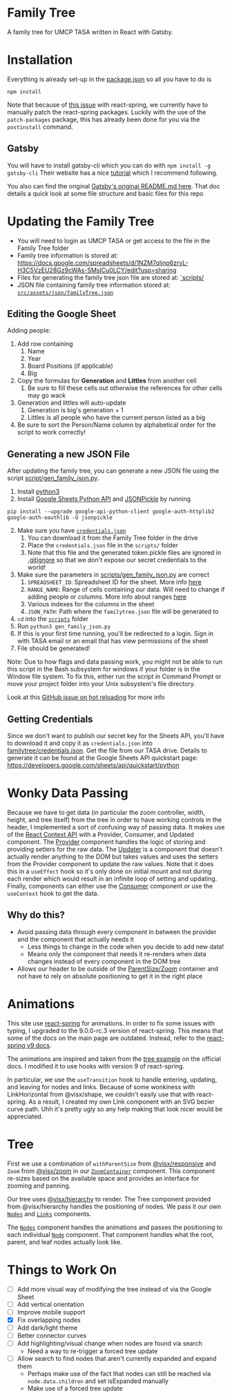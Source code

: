 # Family Tree

A family tree for UMCP TASA written in React with Gatsby.

# Installation

Everything is already set-up in the [package.json](package.json) so all you have to do is

```
npm install
```

Note that because of [this issue](https://github.com/pmndrs/react-spring/issues/1078) with react-spring, we currently have to manually patch the react-spring packages. Luckily with the use of the `patch-packages` package, this has already been done for you via the `postinstall` command.

## Gatsby

You will have to install gatsby-cli which you can do with `npm install -g gatsby-cli`
Their website has a nice [tutorial](https://www.gatsbyjs.org/tutorial/) which I recommend following.

You also can find the original [Gatsby's original README.md here](https://github.com/gatsbyjs/gatsby-starter-hello-world). That doc details a quick look at some file structure and basic files for this repo

# Updating the Family Tree

-   You will need to login as UMCP TASA or get access to the file in the Family Tree folder
-   Family tree information is stored at: https://docs.google.com/spreadsheets/d/1NZM7qljnp6zryL-H3C5VzEU28Gz9cWAs-SMslCu0LCY/edit?usp=sharing
-   Files for generating the family tree json file are stored at: [`scripts/](scripts/)
-   JSON file containing family tree information stored at: [`src/assets/json/familyTree.json`](src/assets/json/familyTree.json)

## Editing the Google Sheet

Adding people:

1. Add row containing
    1. Name
    2. Year
    3. Board Positions (if applicable)
    4. Big
2. Copy the formulas for **Generation** and **Littles** from another cell
    1. Be sure to fill these cells out otherwise the references for other cells may go wack
3. Generation and littles will auto-update
    1. Generation is big's generation + 1
    2. Littles is all people who have the current person listed as a big
4. Be sure to sort the Person/Name column by alphabetical order for the script to work correctly!

## Generating a new JSON File

After updating the family tree, you can generate a new JSON file using the script [script/gen_family_json.py](familytree/gen_family_json.py).


1. Install [python3](https://docs.python-guide.org/starting/install3/linux/) 
1. Install [Google Sheets Python API](https://developers.google.com/sheets/api/quickstart/python) and [JSONPickle](http://jsonpickle.github.io/index.html) by running

```
pip install --upgrade google-api-python-client google-auth-httplib2 google-auth-oauthlib -U jsonpickle
```

2. Make sure you have [`credentials.json`](#getting-credentials)
    1. You can download it from the Family Tree folder in the drive
    2. Place the `credentials.json` file in the `scripts/` folder
    3. Note that this file and the generated token.pickle files are ignored in [.gitignore](.gitignore) so that we don't expose our secret credentials to the world!
3. Make sure the parameters in [scripts/gen_family_json.py](familytree/gen_family_json.py) are correct
    1. `SPREADSHEET_ID`: Spreadsheet ID for the sheet. More info [here](https://developers.google.com/sheets/api/guides/concepts#spreadsheet_id)
    2. `RANGE_NAME`: Range of cells containing our data. Will need to change if adding people or columns. More info about ranges [here](https://developers.google.com/sheets/api/guides/concepts#a1_notation)
    3. Various indexes for the columns in the sheet
    4. `JSON_PATH`: Path where the `familytree.json` file will be generated to
4. `cd` into the [`scripts`](scripts/) folder
5. Run `python3 gen_family_json.py`
6. If this is your first time running, you'll be redirected to a login. Sign in with TASA email or an email that has view permissions of the sheet
7. File should be generated!

Note: Due to how flags and data passing work, you might not be able to run this script in the Bash subsystem for windows if your folder is in the Window file system. To fix this, either run the script in Command Prompt or move your project folder into your Unix subsystem's file directory.

Look at this [GitHub issue on hot reloading](https://github.com/microsoft/WSL/issues/4417) for more info 

## Getting Credentials

Since we don't want to publish our secret key for the Sheets API, you'll have to download it and copy it as `credentials.json` into [familytree/credentials.json](familytree/credentials.json). Get the file from our TASA drive. Details to generate it can be found at the Google Sheets API quickstart page: https://developers.google.com/sheets/api/quickstart/python

# Wonky Data Passing

Because we have to get data (in particular the zoom controller, width, height, and tree itself) from the tree in order to have working controls in the header, I implemented a sort of confusing way of passing data. It makes use of the [React Context API](https://reactjs.org/docs/context.html) with a Provider, Consumer, and Updated component. The [Provider](src/components/DataContext/Provider.tsx) component handles the logic of storing and providing setters for the raw data. The [Updater](src/components/DataContext/Updater.tsx) is a component that doesn't actually render anything to the DOM but takes values and uses the setters from the Provider component to update the raw values. Note that it does this in a `useEffect` hook so it's only done on initial mount and not during each render which would result in an infinite loop of setting and updating. Finally, components can either use the [Consumer](src/components/DataContext/Consumer.tsx) component or use the `useContext` hook to get the data.

## Why do this?

-   Avoid passing data through every component in between the provider and the component that actually needs it
    -   Less things to change in the code when you decide to add new data!
    -   Means only the component that needs it re-renders when data changes instead of every component in the DOM tree
-   Allows our header to be outside of the [ParentSize/Zoom](src/components/Zoom/Container.tsx) container and not have to rely on absolute positioning to get it in the right place

# Animations

This site use [react-spring](https://www.react-spring.io/) for animations. In order to fix some issues with typing, I upgraded to the 9.0.0-rc.3 version of react-spring. This means that some of the docs on the main page are outdated. Instead, refer to the [react-spring v9 docs](https://aleclarson.github.io/react-spring/v9/).

The animations are inspired and taken from the [tree example](https://github.com/pmndrs/react-spring-examples/tree/renderprops/demos/renderprops/tree) on the official docs. I modified it to use hooks with version 9 of react-spring.

In particular, we use the `useTransition` hook to handle entering, updating, and leaving for nodes and links. Because of some wonkiness with LinkHorizontal from @visx/shape, we couldn't easily use that with react-spring. As a result, I created my own Link component with an SVG bezier curve path. Uhh it's pretty ugly so any help making that look nicer would be appreciated.

# Tree

First we use a combination of `withParentSize` from [@visx/responsive](https://vx-demo.now.sh/docs/responsive) and `Zoom` from [@visx/zoom](https://vx-demo.now.sh/docs/zoom) in our [`ZoomContainer`](src/components/Zoom/Container.tsx) component. This component re-sizes based on the available space and provides an interface for zooming and panning.

Our tree uses [@visx/hierarchy](https://vx-demo.now.sh/docs/hierarchy) to render. The Tree component provided from @visx/hierarchy handles the positioning of nodes. We pass it our own [`Nodes`](src/components/Tree/Nodes.tsx) and [`Links`](src/components/Tree/Links.tsx) components.

The [`Nodes`](src/components/Tree/Nodes.tsx) component handles the animations and passes the positioning to each individual [`Node`](src/components/Tree/Node.tsx) component. That component handles what the root, parent, and leaf nodes actually look like.

# Things to Work On

-   [ ] Add more visual way of modifying the tree instead of via the Google Sheet
-   [ ] Add vertical orientation
-   [ ] Improve mobile support
-   [x] Fix overlapping nodes
-   [ ] Add dark/light theme
-   [ ] Better connector curves
-   [ ] Add highlighting/visual change when nodes are found via search
    -   Need a way to re-trigger a forced tree update
-   [ ] Allow search to find nodes that aren't currently expanded and expand them
    -   Perhaps make use of the fact that nodes can still be reached via `node.data.children` and set isExpanded manually
    -   Make use of a forced tree update
